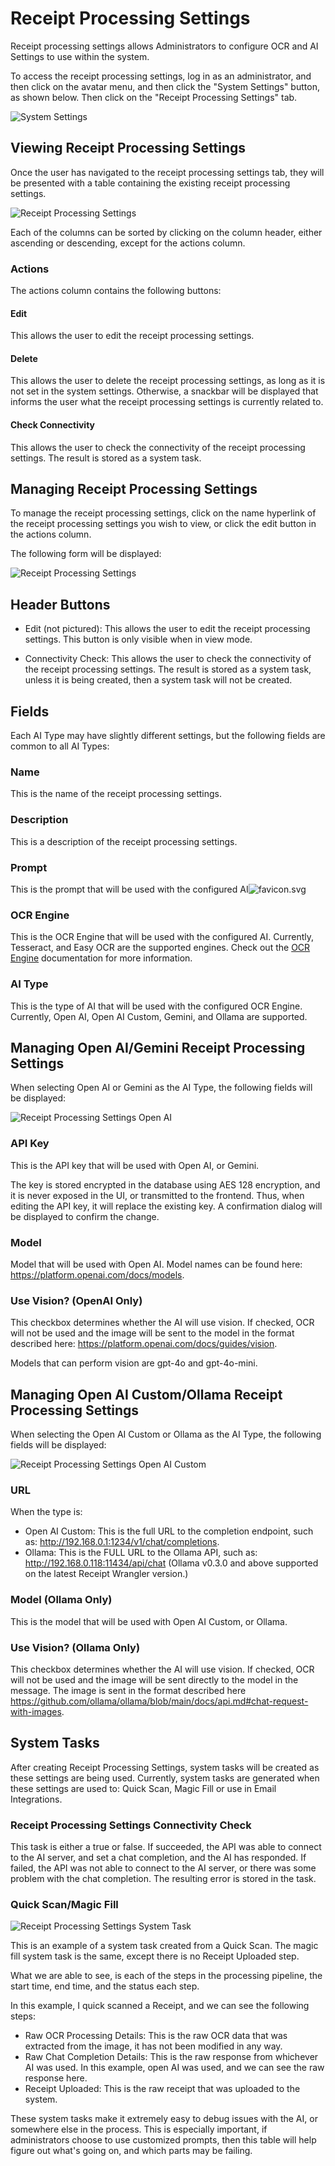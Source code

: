 # Receipt Processing Settings

Receipt processing settings allows Administrators to configure OCR and AI Settings to use within the system.

To access the receipt processing settings, log in as an administrator, and then click on the avatar menu, and then click
the "System Settings" button, as shown below.
Then click on the "Receipt Processing Settings" tab.

![System Settings](/img/system-settings/system-settings-arrow.png)

## Viewing Receipt Processing Settings

Once the user has navigated to the receipt processing settings tab, they will be presented with a table containing the
existing receipt processing settings.

![Receipt Processing Settings](/img/receipt-processing-settings/table.png)

Each of the columns can be sorted by clicking on the column header, either ascending or descending, except for the
actions column.

### Actions

The actions column contains the following buttons:

#### Edit

This allows the user to edit the receipt processing settings.

#### Delete

This allows the user to delete the receipt processing settings, as long as it is not set in the system settings.
Otherwise, a snackbar will be displayed that informs the user what the receipt processing settings is currently related
to.

#### Check Connectivity

This allows the user to check the connectivity of the receipt processing settings. The result is stored as a system
task.

## Managing Receipt Processing Settings

To manage the receipt processing settings, click on the name hyperlink of the receipt processing settings you wish to
view, or click the edit button in the actions column.

The following form will be displayed:

![Receipt Processing Settings](/img/receipt-processing-settings/empty-form.png)

## Header Buttons

- Edit (not pictured): This allows the user to edit the receipt processing settings. This button is only visible when in
  view mode.

- Connectivity Check: This allows the user to check the connectivity of the receipt processing settings. The result is
  stored as a system task, unless it is being created, then a system task will not be created.

## Fields

Each AI Type may have slightly different settings, but the following fields are common to all AI Types:

### Name

This is the name of the receipt processing settings.

### Description

This is a description of the receipt processing settings.

### Prompt

This is the prompt that will be used with the configured AI![favicon.svg](..%2F..%2F..%2F..%2Fstatic%2Ffavicon.svg)

### OCR Engine

This is the OCR Engine that will be used with the configured AI. Currently, Tesseract, and Easy OCR are the supported
engines. Check out
the [OCR Engine](/concepts/ocr.md) documentation for more information.

### AI Type

This is the type of AI that will be used with the configured OCR Engine. Currently, Open AI, Open AI Custom, Gemini, and
Ollama are supported.

## Managing Open AI/Gemini Receipt Processing Settings

When selecting Open AI or Gemini as the AI Type, the following fields will be displayed:

![Receipt Processing Settings Open AI](/img/receipt-processing-settings/open-ai-form.png)

### API Key

This is the API key that will be used with Open AI, or Gemini.

The key is stored encrypted in the database using AES 128 encryption, and it is never exposed in the UI, or transmitted
to the frontend.
Thus, when editing the API key, it will replace the existing key. A confirmation dialog will be displayed to confirm the
change.

### Model

Model that will be used with Open AI. Model names can be found here: https://platform.openai.com/docs/models.

### Use Vision? (OpenAI Only)

This checkbox determines whether the AI will use vision. If checked, OCR will not be used and the image will be sent to
the model in the format described here: https://platform.openai.com/docs/guides/vision.

Models that can perform vision are gpt-4o and gpt-4o-mini.

## Managing Open AI Custom/Ollama Receipt Processing Settings

When selecting the Open AI Custom or Ollama as the AI Type, the following fields will be displayed:

![Receipt Processing Settings Open AI Custom](/img/receipt-processing-settings/ollama-form.png)

### URL

When the type is:

- Open AI Custom: This is the full URL to the completion endpoint, such as: http://192.168.0.1:1234/v1/chat/completions.
- Ollama: This is the FULL URL to the Ollama API, such as: http://192.168.0.118:11434/api/chat (Ollama v0.3.0 and above
  supported on the latest Receipt Wrangler version.)

### Model (Ollama Only)

This is the model that will be used with Open AI Custom, or Ollama.

### Use Vision? (Ollama Only)

This checkbox determines whether the AI will use vision. If checked, OCR will not be used and the image will be sent
directly to the model in the message. The image is sent in the format described
here https://github.com/ollama/ollama/blob/main/docs/api.md#chat-request-with-images.

## System Tasks

After creating Receipt Processing Settings, system tasks will be created as these settings are being used. Currently,
system tasks are generated when these settings are used to: Quick Scan, Magic Fill or use in Email Integrations.

### Receipt Processing Settings Connectivity Check

This task is either a true or false. If succeeded, the API was able to connect to the AI server, and set a chat
completion, and the AI has responded. If failed, the API was not able to connect to the AI server, or there was some
problem with the chat completion. The resulting error is stored in the task.

### Quick Scan/Magic Fill

![Receipt Processing Settings System Task](/img/receipt-processing-settings/system-tasks.png)

This is an example of a system task created from a Quick Scan. The magic fill system task is the same, except there is
no Receipt Uploaded step.

What we are able to see, is each of the steps in the processing pipeline, the start time, end time, and the status each
step.

In this example, I quick scanned a Receipt, and we can see the following steps:

* Raw OCR Processing Details: This is the raw OCR data that was extracted from the image, it has not been modified in
  any way.
* Raw Chat Completion Details: This is the raw response from whichever AI was used. In this example, open AI was used,
  and we can see the raw response here.
* Receipt Uploaded: This is the raw receipt that was uploaded to the system.

These system tasks make it extremely easy to debug issues with the AI, or somewhere else in the process. This is
especially important, if administrators choose to use customized prompts, then this table will help figure out what's
going on, and which parts may be failing.




